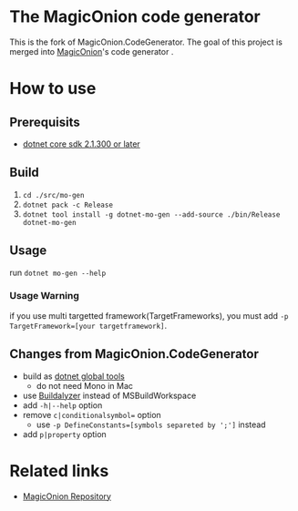 # The MagicOnion code generator

This is the fork of MagicOnion.CodeGenerator.
The goal of this project is merged into [MagicOnion](https://github.com/neuecc/MagicOnion/)'s code generator .

# How to use

## Prerequisits

* [dotnet core sdk 2.1.300 or later](https://www.microsoft.com/net/download/windows)

## Build

1. `cd ./src/mo-gen`
2. `dotnet pack -c Release`
3. `dotnet tool install -g dotnet-mo-gen --add-source ./bin/Release dotnet-mo-gen`

## Usage

run `dotnet mo-gen --help`

### Usage Warning

if you use multi targetted framework(TargetFrameworks), you must add `-p TargetFramework=[your targetframework]`.

## Changes from MagicOnion.CodeGenerator

* build as [dotnet global tools](https://docs.microsoft.com/en-us/dotnet/core/tools/global-tools)
    * do not need Mono in Mac
* use [Buildalyzer](https://github.com/daveaglick/Buildalyzer) instead of MSBuildWorkspace
* add `-h|--help` option
* remove `c|conditionalsymbol=` option
    * use `-p DefineConstants=[symbols separeted by ';']` instead
* add `p|property` option

# Related links

* [MagicOnion Repository](https://github.com/neuecc/MagicOnion)
